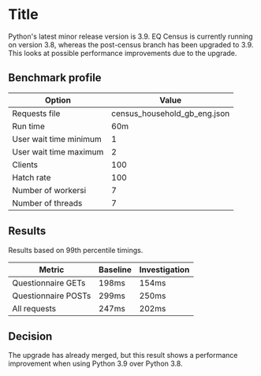 # Title

Python's latest minor release version is 3.9. EQ Census is currently running on version 3.8, whereas the post-census branch has been upgraded to 3.9. This looks at possible performance improvements due to the upgrade.

## Benchmark profile

| Option | Value |
|--------|-------|
| Requests file | census_household_gb_eng.json |
| Run time | 60m |
| User wait time minimum | 1 |
| User wait time maximum | 2 |
| Clients | 100 |
| Hatch rate | 100 |
| Number of workersi | 7 |
| Number of threads | 7 |

## Results

Results based on 99th percentile timings.

| Metric | Baseline | Investigation |
|--------|----------|--------------|
| Questionnaire GETs | 198ms | 154ms |
| Questionnaire POSTs | 299ms | 250ms |
| All requests | 247ms | 202ms |

## Decision
The upgrade has already merged, but this result shows a performance improvement when using Python 3.9 over Python 3.8.

